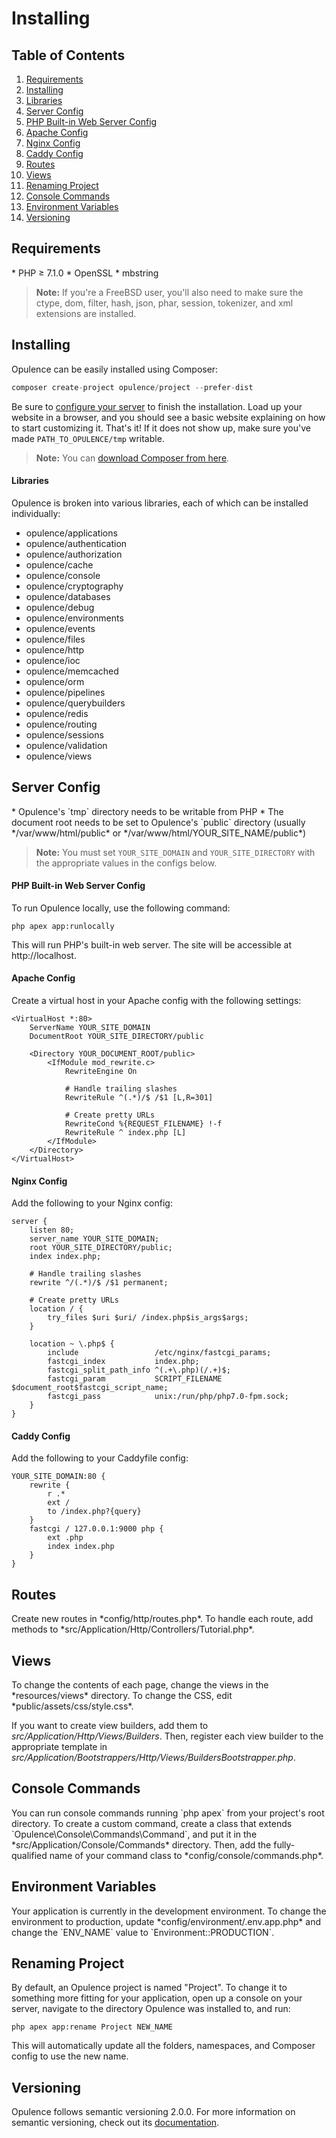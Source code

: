 # Installing

## Table of Contents
1. [Requirements](#requirements)
2. [Installing](#installing)
  1. [Libraries](#libraries)
3. [Server Config](#server-config)
  1. [PHP Built-in Web Server Config](#php-built-in-web-server-config)
  2. [Apache Config](#apache-config)
  3. [Nginx Config](#nginx-config)
  4. [Caddy Config](#caddy-config)
4. [Routes](#routes)
5. [Views](#views)
6. [Renaming Project](#renaming-project)
7. [Console Commands](#console-commands)
8. [Environment Variables](#environment-variables)
9. [Versioning](#versioning)

<h2 id="requirements">Requirements</h2>
* PHP &ge; 7.1.0
* OpenSSL
* mbstring

> **Note:** If you're a FreeBSD user, you'll also need to make sure the ctype, dom, filter, hash, json, phar, session, tokenizer, and xml extensions are installed.

<h2 id="installing">Installing</h2>
Opulence can be easily installed using Composer:

```php
composer create-project opulence/project --prefer-dist
```

Be sure to [configure your server](#server-config) to finish the installation.  Load up your website in a browser, and you should see a basic website explaining on how to start customizing it.  That's it!  If it does not show up, make sure you've made `PATH_TO_OPULENCE/tmp` writable.

> **Note:** You can <a href="https://getcomposer.org/download/" target="_blank">download Composer from here</a>.

<h4 id="libraries">Libraries</h4>
Opulence is broken into various libraries, each of which can be installed individually:

* opulence/applications
* opulence/authentication
* opulence/authorization
* opulence/cache
* opulence/console
* opulence/cryptography
* opulence/databases
* opulence/debug
* opulence/environments
* opulence/events
* opulence/files
* opulence/http
* opulence/ioc
* opulence/memcached
* opulence/orm
* opulence/pipelines
* opulence/querybuilders
* opulence/redis
* opulence/routing
* opulence/sessions
* opulence/validation
* opulence/views

<h2 id="server-config">Server Config</h2>
* Opulence's `tmp` directory needs to be writable from PHP
* The document root needs to be set to Opulence's `public` directory (usually */var/www/html/public* or */var/www/html/YOUR_SITE_NAME/public*)

> **Note:** You must set `YOUR_SITE_DOMAIN` and `YOUR_SITE_DIRECTORY` with the appropriate values in the configs below.

<h4 id="php-built-in-web-server-config">PHP Built-in Web Server Config</h4>
To run Opulence locally, use the following command:

```
php apex app:runlocally
```
    
This will run PHP's built-in web server. The site will be accessible at http://localhost.

<h4 id="apache-config">Apache Config</h4>
Create a virtual host in your Apache config with the following settings:

```
<VirtualHost *:80>
    ServerName YOUR_SITE_DOMAIN
    DocumentRoot YOUR_SITE_DIRECTORY/public

    <Directory YOUR_DOCUMENT_ROOT/public>
        <IfModule mod_rewrite.c>
            RewriteEngine On

            # Handle trailing slashes
            RewriteRule ^(.*)/$ /$1 [L,R=301]

            # Create pretty URLs
            RewriteCond %{REQUEST_FILENAME} !-f
            RewriteRule ^ index.php [L]
        </IfModule>
    </Directory>
</VirtualHost>
```

<h4 id="nginx-config">Nginx Config</h4>
Add the following to your Nginx config:

```
server {
    listen 80;
    server_name YOUR_SITE_DOMAIN;
    root YOUR_SITE_DIRECTORY/public;
    index index.php;
    
    # Handle trailing slashes
    rewrite ^/(.*)/$ /$1 permanent;
    
    # Create pretty URLs
    location / {
        try_files $uri $uri/ /index.php$is_args$args;
    }
    
    location ~ \.php$ {
        include                 /etc/nginx/fastcgi_params;
        fastcgi_index           index.php;
        fastcgi_split_path_info ^(.+\.php)(/.+)$;
        fastcgi_param           SCRIPT_FILENAME $document_root$fastcgi_script_name;
        fastcgi_pass            unix:/run/php/php7.0-fpm.sock;
    }
}
```

<h4 id="caddy-config">Caddy Config</h4>
Add the following to your Caddyfile config:

```
YOUR_SITE_DOMAIN:80 {
    rewrite {
        r .*
        ext /
        to /index.php?{query}
    }
    fastcgi / 127.0.0.1:9000 php {
        ext .php
        index index.php
    }
}
```

<h2 id="routes">Routes</h2>
Create new routes in *config/http/routes.php*. To handle each route, add methods to *src/Application/Http/Controllers/Tutorial.php*.

<h2 id="views">Views</h2>
To change the contents of each page, change the views in the *resources/views* directory. To change the CSS, edit *public/assets/css/style.css*.

If you want to create view builders, add them to *src/Application/Http/Views/Builders*. Then, register each view builder to the appropriate template in *src/Application/Bootstrappers/Http/Views/BuildersBootstrapper.php*.

<h2 id="console-commands">Console Commands</h2>
You can run console commands running `php apex` from your project's root directory. To create a custom command, create a class that extends `Opulence\Console\Commands\Command`, and put it in the *src/Application/Console/Commands* directory. Then, add the fully-qualified name of your command class to *config/console/commands.php*.

<h2 id="environment-variables">Environment Variables</h2>
Your application is currently in the development environment. To change the environment to production, update *config/environment/.env.app.php* and change the `ENV_NAME` value to `Environment::PRODUCTION`.

<h2 id="renaming-project">Renaming Project</h2>
By default, an Opulence project is named "Project".  To change it to something more fitting for your application, open up a console on your server, navigate to the directory Opulence was installed to, and run:

```
php apex app:rename Project NEW_NAME
```

This will automatically update all the folders, namespaces, and Composer config to use the new name.

<h2 id="versioning">Versioning</h2>
Opulence follows semantic versioning 2.0.0.  For more information on semantic versioning, check out its <a href="http://semver.org/" title="Semantic versioning documentation" target="_blank">documentation</a>.
